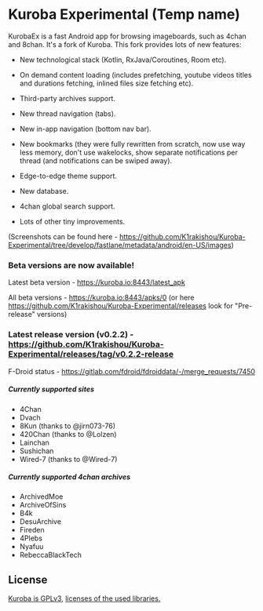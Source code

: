
# Kuroba Experimental (Temp name)

KurobaEx is a fast Android app for browsing imageboards, such as 4chan and 8chan. It's a fork of Kuroba. This fork provides lots of new features:

- New technological stack (Kotlin, RxJava/Coroutines, Room etc).

- On demand content loading (includes prefetching, youtube videos titles and durations fetching, inlined files size fetching etc).

- Third-party archives support.

- New thread navigation (tabs).

- New in-app navigation (bottom nav bar).

- New bookmarks (they were fully rewritten from scratch, now use way less memory, don't use wakelocks, show separate notifications per thread (and notifications can be swiped away).

- Edge-to-edge theme support.

- New database.

- 4chan global search support.

- Lots of other tiny improvements.

(Screenshots can be found here - https://github.com/K1rakishou/Kuroba-Experimental/tree/develop/fastlane/metadata/android/en-US/images)

### Beta versions are now available!

Latest beta version - https://kuroba.io:8443/latest_apk

All beta versions - https://kuroba.io:8443/apks/0 (or here https://github.com/K1rakishou/Kuroba-Experimental/releases look for "Pre-release" versions)

### Latest release version (v0.2.2) - https://github.com/K1rakishou/Kuroba-Experimental/releases/tag/v0.2.2-release

F-Droid status - https://gitlab.com/fdroid/fdroiddata/-/merge_requests/7450

##### Currently supported sites
- 4Chan
- Dvach
- 8Kun (thanks to @jirn073-76)
- 420Chan (thanks to @Lolzen)
- Lainchan
- Sushichan
- Wired-7 (thanks to @Wired-7)

##### Currently supported 4chan archives
- ArchivedMoe
- ArchiveOfSins
- B4k
- DesuArchive
- Fireden 
- 4Plebs 
- Nyafuu 
- RebeccaBlackTech

## License
[Kuroba is GPLv3](https://github.com/K1rakishou/Kuroba-Experimental/blob/develop/COPYING.txt), [licenses of the used libraries.](https://github.com/K1rakishou/Kuroba-Experimental/blob/develop/Kuroba/app/src/main/assets/html/licenses.html)
